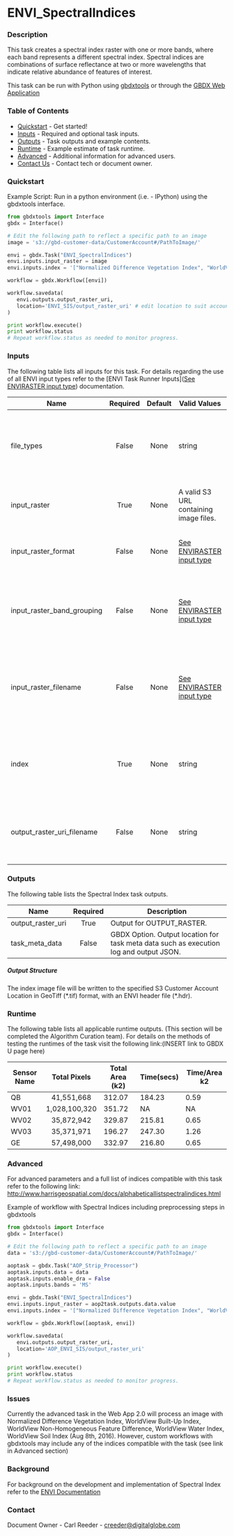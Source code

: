 # ENVI_SpectralIndices

### Description
This task creates a spectral index raster with one or more bands, where each band represents a different spectral index. Spectral indices are combinations of surface reflectance at two or more wavelengths that indicate relative abundance of features of interest.

This task can be run with Python using [gbdxtools](https://github.com/DigitalGlobe/gbdxtools) or through the [GBDX Web Application](https://gbdx.geobigdata.io/materials/)

### Table of Contents

- [Quickstart](#quickstart) - Get started!
- [Inputs](#inputs) - Required and optional task inputs.
- [Outputs](#outputs) - Task outputs and example contents.
- [Runtime](#runtime) - Example estimate of task runtime.
- [Advanced](#advanced) - Additional information for advanced users.
- [Contact Us](#contact-us) - Contact tech or document owner.

### Quickstart
Example Script: Run in a python environment (i.e. - IPython) using the gbdxtools interface.

```python
from gbdxtools import Interface
gbdx = Interface()

# Edit the following path to reflect a specific path to an image
image = 's3://gbd-customer-data/CustomerAccount#/PathToImage/'

envi = gbdx.Task("ENVI_SpectralIndices")
envi.inputs.input_raster = image
envi.inputs.index = '["Normalized Difference Vegetation Index", "WorldView Soil Index"]'

workflow = gbdx.Workflow([envi])

workflow.savedata(
   envi.outputs.output_raster_uri,
   location='ENVI_SIS/output_raster_uri' # edit location to suit account
)

print workflow.execute()
print workflow.status
# Repeat workflow.status as needed to monitor progress.
```

### Inputs
The following table lists all inputs for this task. For details regarding the use of all ENVI input types refer to the [ENVI Task Runner Inputs]([See ENVIRASTER input type](https://github.com/TDG-Platform/docs/blob/master/ENVI_Task_Runner_Inputs.md)) documentation.

| Name                       | Required | Default | Valid Values                             | Description                              |
| -------------------------- | :------: | :-----: | ---------------------------------------- | ---------------------------------------- |
| file_types                 |  False   |  None   | string                                   | GBDX Option. Comma separated list of permitted file type extensions. Use this to filter input files -- Value Type: STRING |
| input_raster               |   True   |  None   | A valid S3 URL containing image files.   | Specify a raster from which to run the task. -- Value Type: ENVIRASTER |
| input_raster_format        |  False   |  None   | [See ENVIRASTER input type](https://github.com/TDG-Platform/docs/blob/master/ENVI_Task_Runner_Inputs.md) | Provide the format of the image, for example: landsat-8. -- Value Type: STRING |
| input_raster_band_grouping |  False   |  None   | [See ENVIRASTER input type](https://github.com/TDG-Platform/docs/blob/master/ENVI_Task_Runner_Inputs.md) | Provide the name of the band grouping to be used in the task, ie - panchromatic. -- Value Type: STRING |
| input_raster_filename      |  False   |  None   | [See ENVIRASTER input type](https://github.com/TDG-Platform/docs/blob/master/ENVI_Task_Runner_Inputs.md) | Provide the explicit relative raster filename that ENVI will open. This overrides any file lookup in the task runner. -- Value Type: STRING |
| index                      |   True   |  None   | string                                   | Specify a string, or array of strings, representing the pre-defined spectral indices to apply to the input raster. -- Value Type: STRING |
| output_raster_uri_filename |  False   |  None   | string                                   | Specify a string with the fully-qualified path and filename for OUTPUT_RASTER. -- Value Type: STRING |

### 

### Outputs
The following table lists the Spectral Index task outputs.

| Name              | Required | Description                              |
| ----------------- | :------: | ---------------------------------------- |
| output_raster_uri |   True   | Output for OUTPUT_RASTER.                |
| task_meta_data    |  False   | GBDX Option. Output location for task meta data such as execution log and output JSON. |

##### Output Structure

The index image file will be written to the specified S3 Customer Account Location in GeoTiff (\*.tif) format, with an ENVI header file (\*.hdr).



### Runtime

The following table lists all applicable runtime outputs. (This section will be completed the Algorithm Curation team). For details on the methods of testing the runtimes of the task visit the following link:(INSERT link to GBDX U page here)

| Sensor Name | Total Pixels  | Total Area (k2) | Time(secs) | Time/Area k2 |
| ----------- | :-----------: | --------------- | ---------- | ------------ |
| QB          |  41,551,668   | 312.07          | 184.23     | 0.59         |
| WV01        | 1,028,100,320 | 351.72          | NA         | NA           |
| WV02        |  35,872,942   | 329.87          | 215.81     | 0.65         |
| WV03        |  35,371,971   | 196.27          | 247.30     | 1.26         |
| GE          |  57,498,000   | 332.97          | 216.80     | 0.65         |

### 


### Advanced
For advanced parameters and a full list of indices compatible with this task refer to the following link:
http://www.harrisgeospatial.com/docs/alphabeticallistspectralindices.html

Example of workflow with Spectral Indices including preprocessing steps in gbdxtools

```python
from gbdxtools import Interface
gbdx = Interface()

# Edit the following path to reflect a specific path to an image
data = 's3://gbd-customer-data/CustomerAccount#/PathToImage/'

aoptask = gbdx.Task("AOP_Strip_Processor") 
aoptask.inputs.data = data
aoptask.inputs.enable_dra = False
aoptask.inputs.bands = 'MS'

envi = gbdx.Task("ENVI_SpectralIndices")
envi.inputs.input_raster = aop2task.outputs.data.value
envi.inputs.index = '["Normalized Difference Vegetation Index", "WorldView Built-Up Index", "WorldView Non-Homogeneous Feature Difference", "WorldView Water Index", "WorldView Soil Index"]'

workflow = gbdx.Workflow([aoptask, envi])

workflow.savedata(
   envi.outputs.output_raster_uri,
   location='AOP_ENVI_SIS/output_raster_uri'
)

print workflow.execute()
print workflow.status
# Repeat workflow.status as needed to monitor progress.
```


### Issues
Currently the advanced task in the Web App 2.0 will process an image with Normalized Difference Vegetation Index, WorldView Built-Up Index, WorldView Non-Homogeneous Feature Difference, WorldView Water Index, WorldView Soil Index (Aug 8th, 2016). However, custom workflows with gbdxtools may include any of the indices compatible with the task (see link in Advanced section)

### Background

For background on the development and implementation of Spectral Index refer to the [ENVI Documentation](https://www.harrisgeospatial.com/docs/spectralindices.html)


### Contact
Document Owner - Carl Reeder - creeder@digitalglobe.com
